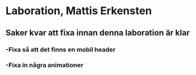 # Laboration, Mattis Erkensten

## Saker kvar att fixa innan denna laboration är klar

### -Fixa så att det finns en mobil header

### -Fixa in några animationer


